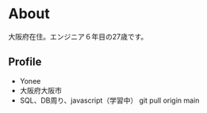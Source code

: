 # About
大阪府在住。エンジニア６年目の27歳です。

## Profile
- Yonee
- 大阪府大阪市
- SQL、DB周り、javascript（学習中）
git pull origin main